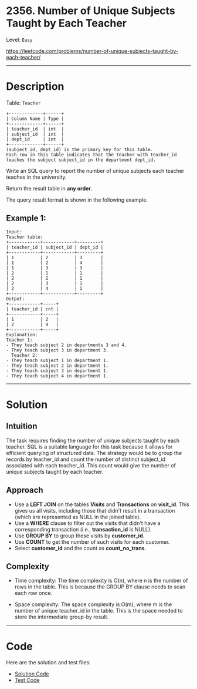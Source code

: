 # 2356. Number of Unique Subjects Taught by Each Teacher

Level: `Easy`

https://leetcode.com/problems/number-of-unique-subjects-taught-by-each-teacher/

---

# Description

Table: `Teacher`

    +-------------+------+
    | Column Name | Type |
    +-------------+------+
    | teacher_id  | int  |
    | subject_id  | int  |
    | dept_id     | int  |
    +-------------+------+
    (subject_id, dept_id) is the primary key for this table.
    Each row in this table indicates that the teacher with teacher_id teaches the subject subject_id in the department dept_id.

Write an SQL query to report the number of unique subjects each teacher teaches in the university.

Return the result table in **any order**.

The query result format is shown in the following example.

## Example 1:

    Input:
    Teacher table:
    +------------+------------+---------+
    | teacher_id | subject_id | dept_id |
    +------------+------------+---------+
    | 1          | 2          | 3       |
    | 1          | 2          | 4       |
    | 1          | 3          | 3       |
    | 2          | 1          | 1       |
    | 2          | 2          | 1       |
    | 2          | 3          | 1       |
    | 2          | 4          | 1       |
    +------------+------------+---------+
    Output:  
    +------------+-----+
    | teacher_id | cnt |
    +------------+-----+
    | 1          | 2   |
    | 2          | 4   |
    +------------+-----+
    Explanation:
    Teacher 1:
    - They teach subject 2 in departments 3 and 4.
    - They teach subject 3 in department 3.
      Teacher 2:
    - They teach subject 1 in department 1.
    - They teach subject 2 in department 1.
    - They teach subject 3 in department 1.
    - They teach subject 4 in department 1.

---

# Solution

## Intuition

The task requires finding the number of unique subjects taught by each teacher. SQL is a suitable language for this task
because it allows for efficient querying of structured data. The strategy would be to group the records by teacher_id
and count the number of distinct subject_id associated with each teacher_id. This count would give the number of unique
subjects taught by each teacher.

## Approach

- Use a **LEFT JOIN** on the tables **Visits** and **Transactions** on **visit_id**. This gives us all visits, including
  those that didn't result in a transaction (which are represented as NULL in the joined table).
- Use a **WHERE** clause to filter out the visits that didn't have a corresponding transaction (i.e., **transaction_id**
  is NULL).
- Use **GROUP BY** to group these visits by **customer_id**.
- Use **COUNT** to get the number of such visits for each customer.
- Select **customer_id** and the count as **count_no_trans**.

## Complexity

- Time complexity:
  The time complexity is O(n), where n is the number of rows in the table. This is because the GROUP BY clause needs to
  scan each row once.

- Space complexity:
  The space complexity is O(m), where m is the number of unique teacher_id in the table. This is the space needed to
  store the intermediate group-by result.

---

# Code

Here are the solution and test files:

- [Solution Code](./solution.sql)
- [Test Code](./solution_test.go)